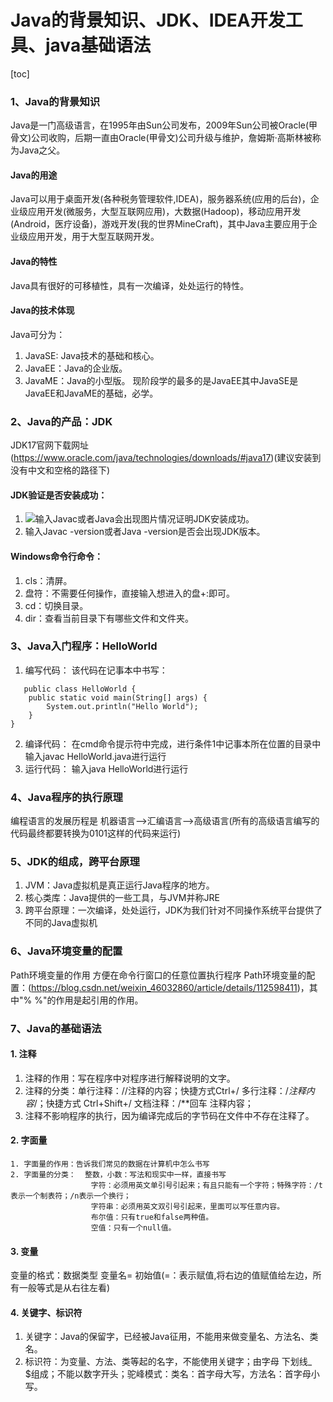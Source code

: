 # Java的背景知识、JDK、IDEA开发工具、java基础语法
[toc]

### 1、Java的背景知识
Java是一门高级语言，在1995年由Sun公司发布，2009年Sun公司被Oracle(甲骨文)公司收购，后期一直由Oracle(甲骨文)公司升级与维护，詹姆斯·高斯林被称为Java之父。
#### Java的用途
Java可以用于桌面开发(各种税务管理软件,IDEA)，服务器系统(应用的后台)，企业级应用开发(微服务，大型互联网应用)，大数据(Hadoop)，移动应用开发(Android，医疗设备)，游戏开发(我的世界MineCraft)，其中Java主要应用于企业级应用开发，用于大型互联网开发。
#### Java的特性
Java具有很好的可移植性，具有一次编译，处处运行的特性。
#### Java的技术体现
Java可分为：
1. JavaSE: Java技术的基础和核心。
2. JavaEE：Java的企业版。
3. JavaME：Java的小型版。
现阶段学的最多的是JavaEE其中JavaSE是JavaEE和JavaME的基础，必学。
### 2、Java的产品：JDK
JDK17官网下载网址(https://www.oracle.com/java/technologies/downloads/#java17)(建议安装到没有中文和空格的路径下)
#### JDK验证是否安装成功：
1. ![输入Javac或者Java会出现图片情况证明JDK安装成功。](../%E7%85%A7%E7%89%87/1.jpg)
2. 输入Javac -version或者Java -version是否会出现JDK版本。
#### Windows命令行命令：
1. cls：清屏。
2. 盘符：不需要任何操作，直接输入想进入的盘+:即可。
3. cd：切换目录。
4. dir：查看当前目录下有哪些文件和文件夹。
### 3、Java入门程序：HelloWorld
1. 编写代码：
该代码在记事本中书写：
```
   public class HelloWorld {
	public static void main(String[] args) {
		System.out.println("Hello World");
	}
}
```
2. 编译代码：
在cmd命令提示符中完成，进行条件1中记事本所在位置的目录中
输入javac HelloWorld.java进行运行
3. 运行代码：
输入java HelloWorld进行运行


### 4、Java程序的执行原理
编程语言的发展历程是 机器语言——>汇编语言——>高级语言(所有的高级语言编写的代码最终都要转换为0101这样的代码来运行)

### 5、JDK的组成，跨平台原理
1. JVM：Java虚拟机是真正运行Java程序的地方。
2. 核心类库：Java提供的一些工具，与JVM并称JRE
3. 跨平台原理：一次编译，处处运行，JDK为我们针对不同操作系统平台提供了不同的Java虚拟机
### 6、Java环境变量的配置
Path环境变量的作用 方便在命令行窗口的任意位置执行程序
Path环境变量的配置：(https://blog.csdn.net/weixin_46032860/article/details/112598411)，其中"% %"的作用是起引用的作用。
### 7、Java的基础语法
#### 1. 注释
   1. 注释的作用：写在程序中对程序进行解释说明的文字。
   2. 注释的分类：单行注释：//注释的内容；快捷方式Ctrl+/
                  多行注释：/*注释内容*/；快捷方式 Ctrl+Shift+/
				  文档注释：/**回车 注释内容；
   3. 注释不影响程序的执行，因为编译完成后的字节码在文件中不存在注释了。
#### 2. 字面量
    1. 字面量的作用：告诉我们常见的数据在计算机中怎么书写
	2. 字面量的分类：  整数，小数：写法和现实中一样，直接书写
	                  字符：必须用英文单引号引起来；有且只能有一个字符；特殊字符：/t 表示一个制表符；/n表示一个换行；
					  字符串：必须用英文双引号引起来，里面可以写任意内容。
					  布尔值：只有true和false两种值。
					  空值：只有一个null值。
#### 3. 变量
   变量的格式：数据类型 变量名= 初始值(=：表示赋值,将右边的值赋值给左边，所有一般等式是从右往左看)
#### 4. 关键字、标识符
   1. 关键字：Java的保留字，已经被Java征用，不能用来做变量名、方法名、类名。
   2. 标识符：为变量、方法、类等起的名字，不能使用关键字；由字母 下划线_ $组成；不能以数字开头；驼峰模式：类名：首字母大写，方法名：首字母小写。
